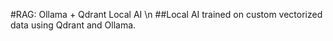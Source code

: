 #RAG: Ollama + Qdrant Local AI \n ##Local AI trained on custom vectorized data using Qdrant and Ollama.
